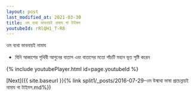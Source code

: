 ```yaml
---
layout: post
last_modified_at: 2021-03-30
title: ওম ব্যথা ভাবনায়ই নামায গা টাইমস
youtubeId: rRlQH1_T-R8
---
```

 
 
 ওম ব্যথা ভাবনায়ই নামায  
 
 -  যিনি আকাশের পৃথিবী আগুনের বাতাস এবং বাতাসের মতো পাঁচটি মহান ভূত সৃষ্টি করেন 
 
  
 
  
 
 
 
 
 
 


{% include youtubePlayer.html id=page.youtubeId %}
 
[Next]({{ site.baseurl }}{% link  split1/_posts/2016-07-29-ওম উন্মাথা ভাষা প্রাচেন্নায়ই নামায গা টাইমস.md%})
 
